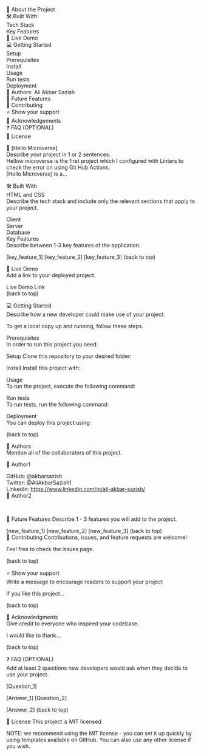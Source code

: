 📖 About the Project  <br />
🛠 Built With: <br />
Tech Stack <br />
Key Features<br />
🚀 Live Demo <br />
💻 Getting Started <br />
Setup <br />
Prerequisites <br />
Install <br />
Usage <br />
Run tests <br />
Deployment <br />
👥 Authors: Ali Akbar Sazish <br />
🔭 Future Features <br />
🤝 Contributing <br />
⭐️ Show your support <br />
🙏 Acknowledgements <br />
❓ FAQ (OPTIONAL) <br />
📝 License <br />


📖 [Hello Microverse] <br />
Describe your project in 1 or 2 sentences. <br /> 
Hellow microverse is the firet project which I configured with Linters to check the error on using Git Hub Actions.
<br />
[Hello Microverse] is a...

🛠 Built With <br />
  HTML and CSS <br />
Describe the tech stack and include only the relevant sections that apply to your project.

Client <br />
Server <br />
Database <br />
Key Features  <br />
Describe between 1-3 key features of the application.

[key_feature_1]
[key_feature_2]
[key_feature_3]
(back to top)

🚀 Live Demo <br /> 
Add a link to your deployed project. <br /> 

Live Demo Link <br />
(back to top) <br />

💻 Getting Started <br />
Describe how a new developer could make use of your project. <br />

To get a local copy up and running, follow these steps. <br />

Prerequisites <br />
In order to run this project you need: <br />
 
 
Setup 
Clone this repository to your desired folder: <br />

Install 
Install this project with:  <br />

Usage <br />
To run the project, execute the following command: 

Run tests <br />
To run tests, run the following command:

Deployment <br />
You can deploy this project using:

(back to top)

👥 Authors <br /> 
Mention all of the collaborators of this project. <br />

👤 Author1 <br />

GitHub: @akbarsazish <br />
Twitter: @AliAkbarSazish1 <br /> 
LinkedIn: https://www.linkedin.com/in/ali-akbar-sazish/  <br />
👤 Author2

 <br />

🔭 Future Features
Describe 1 - 3 features you will add to the project.

 [new_feature_1]
 [new_feature_2]
 [new_feature_3]
(back to top)
 <br />
🤝 Contributing
Contributions, issues, and feature requests are welcome!

Feel free to check the issues page. <br />

(back to top) <br />

⭐️ Show your support <br />
Write a message to encourage readers to support your project

If you like this project...

(back to top)

🙏 Acknowledgments <br />
Give credit to everyone who inspired your codebase.

I would like to thank...

(back to top)

❓ FAQ (OPTIONAL) <br />
Add at least 2 questions new developers would ask when they decide to use your project.

[Question_1]

[Answer_1]
[Question_2]

[Answer_2]
(back to top) <br />

📝 License 
This project is MIT licensed.

NOTE: we recommend using the MIT license - you can set it up quickly by using templates available on GitHub. You can also use any other license if you wish.
